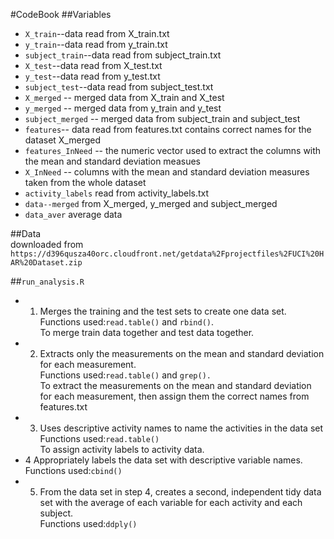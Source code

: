 #CodeBook
##Variables
* `X_train`--data read from X_train.txt
* `y_train`--data read from y_train.txt
* `subject_train`--data read from subject_train.txt
* `X_test`--data read from X_test.txt
* `y_test`--data read from y_test.txt
* `subject_test`--data read from subject_test.txt
* `X_merged` -- merged data from X_train and X_test
* `y_merged` -- merged data from y_train and y_test
* `subject_merged` -- merged data from subject_train and subject_test
* `features`-- data read from features.txt contains correct names for the dataset X_merged
* `features_InNeed` -- the numeric vector used to extract the columns with the mean and standard deviation measues
* `X_InNeed` -- columns with the mean and standard deviation measures taken from the whole dataset
* `activity_labels` read from activity_labels.txt
* `data--merged` from X_merged, y_merged and subject_merged
* `data_aver` average data

##Data<br />
downloaded from `https://d396qusza40orc.cloudfront.net/getdata%2Fprojectfiles%2FUCI%20HAR%20Dataset.zip`

##`run_analysis.R`
* 1. Merges the training and the test sets to create one data set.<br />
  Functions used:`read.table()` and `rbind()`.<br />
  To merge train data together and test data together.
* 2. Extracts only the measurements on the mean and standard deviation for each measurement. <br />
  Functions used:`read.table()` and `grep().`<br />
  To extract the measurements on the mean and standard deviation for each measurement, then assign them the correct names from features.txt
* 3. Uses descriptive activity names to name the activities in the data set<br />
  Functions used:`read.table()`<br />
  To assign activity labels to activity data.
* 4  Appropriately labels the data set with descriptive variable names. <br />
 Functions used:`cbind()`<br />
* 5. From the data set in step 4, creates a second, independent tidy data set with the average of each variable for each activity and each subject.<br />
  Functions used:`ddply()`<br />
